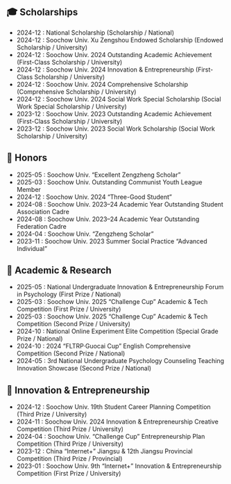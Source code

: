 ## 🎓 Scholarships

- 2024-12 : National Scholarship (Scholarship / National)  
- 2024-12 : Soochow Univ. Xu Zengshou Endowed Scholarship (Endowed Scholarship / University)  
- 2024-12 : Soochow Univ. 2024 Outstanding Academic Achievement (First-Class Scholarship / University)  
- 2024-12 : Soochow Univ. 2024 Innovation & Entrepreneurship (First-Class Scholarship / University)  
- 2024-12 : Soochow Univ. 2024 Comprehensive Scholarship (Comprehensive Scholarship / University)  
- 2024-12 : Soochow Univ. 2024 Social Work Special Scholarship (Social Work Special Scholarship / University)  
- 2023-12 : Soochow Univ. 2023 Outstanding Academic Achievement (First-Class Scholarship / University)  
- 2023-12 : Soochow Univ. 2023 Social Work Scholarship (Social Work Scholarship / University)  

## 🏅 Honors

- 2025-05 : Soochow Univ. “Excellent Zengzheng Scholar”  
- 2025-03 : Soochow Univ. Outstanding Communist Youth League Member  
- 2024-12 : Soochow Univ. 2024 “Three-Good Student”  
- 2024-08 : Soochow Univ. 2023–24 Academic Year Outstanding Student Association Cadre  
- 2024-08 : Soochow Univ. 2023–24 Academic Year Outstanding Federation Cadre  
- 2024-04 : Soochow Univ. “Zengzheng Scholar”  
- 2023-11 : Soochow Univ. 2023 Summer Social Practice “Advanced Individual”  

## 🔬 Academic & Research

- 2025-05 : National Undergraduate Innovation & Entrepreneurship Forum in Psychology (First Prize / National)  
- 2025-03 : Soochow Univ. 2025 “Challenge Cup” Academic & Tech Competition (First Prize / University)  
- 2025-03 : Soochow Univ. 2025 “Challenge Cup” Academic & Tech Competition (Second Prize / University)  
- 2024-10 : National Online Experiment Elite Competition (Special Grade Prize / National)  
- 2024-10 : 2024 “FLTRP·Guocai Cup” English Comprehensive Competition (Second Prize / National)  
- 2024-05 : 3rd National Undergraduate Psychology Counseling Teaching Innovation Showcase (Second Prize / National)  

## 🚀 Innovation & Entrepreneurship

- 2024-12 : Soochow Univ. 19th Student Career Planning Competition (Third Prize / University)  
- 2024-11 : Soochow Univ. 2024 Innovation & Entrepreneurship Creative Competition (Third Prize / University)  
- 2024-04 : Soochow Univ. “Challenge Cup” Entrepreneurship Plan Competition (Third Prize / University)  
- 2023-12 : China “Internet+” Jiangsu & 12th Jiangsu Provincial Competition (Third Prize / Provincial)  
- 2023-01 : Soochow Univ. 9th “Internet+” Innovation & Entrepreneurship Competition (First Prize / University)  
